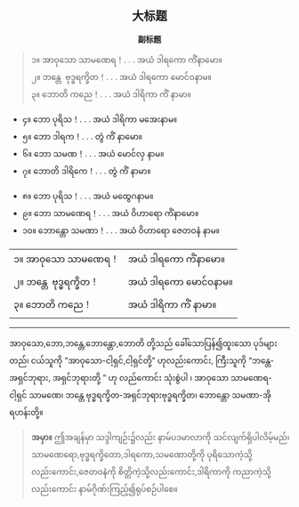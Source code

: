 ## <center>大标题</center>

**<center>副标题</center>**

> ၁။ အာဝုသော သာမဏေရ！. . . အယံ ဒါရ‌ကော ကိံနာမော။<br>
> ၂။ ဘန္တေ ‌ ဗုဒ္ဓရက္ခိတ！. . . အယံ ဒါရကော မောင်ဝနာမ။<br>
> ၃။ ဘောတိ ကညေ！. . . အယံ ဒါရိကာ ကိံ နာမာ။<br>

+ ၄။ ဘော ပုရိသ！. . . အယံ ဒါရိကာ မအေးနာမ။
+ ၅။ ဘော ဒါရက！. . . တွံ ကိံ နာမော။
+ ၆။ ဘော သမဏ！. . . အယံ မောင်လှ နာမ။
+ ၇။ ဘောတိ ဒါရိကေ！. . . တွံ ကိံ နာမာ။

- ၈။ ဘော ပုရိသ！. . . အယံ မထွေဂနာမ။
- ၉။ ဘော သာမဏေရ！. . . အယံ ဝိဟာရော ကိံနာမော။
- ၁၀။ ဘောန္တော သမဏာ！. . . အယံ ဝိဟာရော ဇေတဝနံ နာမ။

|  |  |
| - | - |
| ၁။ အာဝုသော သာမဏေရ！| အယံ ဒါရ‌ကော ကိံနာမော။|
| ၂။ ဘန္တေ ‌ ဗုဒ္ဓရက္ခိတ！| အယံ ဒါရကော မောင်ဝနာမ။|
| ၃။ ဘောတိ ကညေ！| အယံ ဒါရိကာ ကိံ နာမာ။ |

---------------

အာဝုသော,ဘော,ဘန္တေ,ဘောန္တော,ဘောတိ တို့သည် ခေါ်သောပြန်၍ထူးသော ပုဒ်များတည်၊ ငယ်သူကို ”အာဝုသော-ငါ့ရှင်,ငါ့ရှင်တို့” ဟုလည်းကောင်း, ကြီးသူကို “ဘန္တေ-အရှင်ဘုရား, အရှင်ဘုရားတို့ ” ဟု လည်ကောင်း သုံးစွဲပါ ၊ အာဝုသော သာမဏေရ- ငါ့ရှင် သာမဏေ၊ ဘန္တေ  ဗုဒ္ဓရက္ခိတ-အရှင်ဘုရားဗုဒ္ဓရက္ခိတ၊ ဘောန္တော သမဏာ-အို ရဟန်းတို့။

> **အမှာ။** ဤအချန်မှာ သဒ္ဒါကျဉ်း၌လည်း နာမ်ပဒမာလာကို သင်လျက်ရှိပါလိမ့်မည်၊ သာမဏေရော,ဗုဒ္ဓရက္ခိတော,ဒါရကော,သမဏောတို့ကို ပုရိသောကဲ့သို့လည်းကောင်း,ဇေတဝနံကို စိတ္တိကဲ့သို့လည်းကောင်း,ဒါရိကာကို ကညာကဲ့သို့လည်းကောင်း နာမ်ဂိုဏ်းကြည့်၍ရုပ်စဉ်ပါစေ။